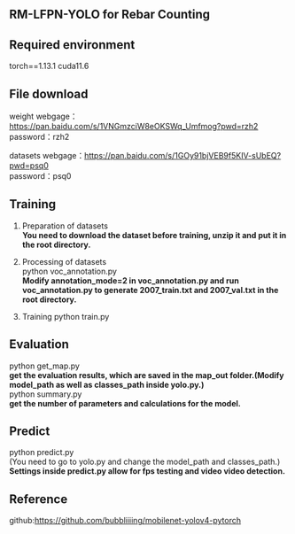 ## RM-LFPN-YOLO for Rebar Counting

## Required environment
torch==1.13.1 cuda11.6

## File download 
weight
webgage：https://pan.baidu.com/s/1VNGmzciW8eOKSWq_Umfmog?pwd=rzh2  
password：rzh2

datasets
webgage：https://pan.baidu.com/s/1GOy91bjVEB9f5KIV-sUbEQ?pwd=psq0  
password：psq0

## Training
1. Preparation of datasets  
**You need to download the dataset before training, unzip it and put it in the root directory.**  

2. Processing of datasets   
python voc_annotation.py  
**Modify annotation_mode=2 in voc_annotation.py and run voc_annotation.py to generate 2007_train.txt and 2007_val.txt in the root directory.**  

3. Training 
python train.py 

## Evaluation 
python get_map.py  
**get the evaluation results, which are saved in the map_out folder.(Modify model_path as well as classes_path inside yolo.py.)**    
python summary.py  
**get the number of parameters and calculations for the model.** 
## Predict   
python predict.py  
(You need to go to yolo.py and change the model_path and classes_path.)  
**Settings inside predict.py allow for fps testing and video video detection.** 

## Reference
github:https://github.com/bubbliiiing/mobilenet-yolov4-pytorch
